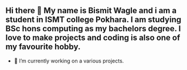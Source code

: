 ## Hi there 👋 My name is Bismit Wagle and i am a student in ISMT college Pokhara. I am studying BSc hons computing as my bachelors degree. I love to make projects and coding is also one of my favourite hobby. 

- 🔭 I’m currently working on a various projects.


